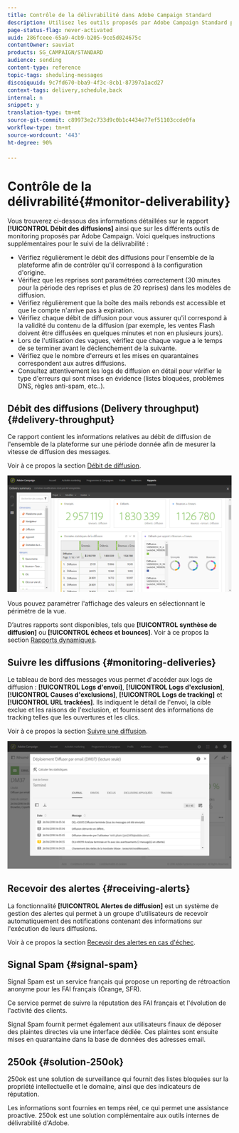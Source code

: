 ```yaml
---
title: Contrôle de la délivrabilité dans Adobe Campaign Standard
description: Utilisez les outils proposés par Adobe Campaign Standard pour suivre la délivrabilité de votre plateforme.
page-status-flag: never-activated
uuid: 286fceee-65a9-4cb9-b205-9ce5d024675c
contentOwner: sauviat
products: SG_CAMPAIGN/STANDARD
audience: sending
content-type: reference
topic-tags: sheduling-messages
discoiquuid: 9c7fd670-bba9-4f3c-8cb1-87397a1acd27
context-tags: delivery,schedule,back
internal: n
snippet: y
translation-type: tm+mt
source-git-commit: c89973e2c733d9c0b1c4434e77ef51103ccde0fa
workflow-type: tm+mt
source-wordcount: '443'
ht-degree: 90%

---
```



# Contrôle de la délivrabilité{#monitor-deliverability}

Vous trouverez ci-dessous des informations détaillées sur le rapport **[!UICONTROL Débit des diffusions]** ainsi que sur les différents outils de monitoring proposés par Adobe Campaign. Voici quelques instructions supplémentaires pour le suivi de la délivrabilité :
* Vérifiez régulièrement le débit des diffusions pour l&#39;ensemble de la plateforme afin de contrôler qu&#39;il correspond à la configuration d&#39;origine.
* Vérifiez que les reprises sont paramétrées correctement (30 minutes pour la période des reprises et plus de 20 reprises) dans les modèles de diffusion.
* Vérifiez régulièrement que la boîte des mails rebonds est accessible et que le compte n&#39;arrive pas à expiration.
* Vérifiez chaque débit de diffusion pour vous assurer qu&#39;il correspond à la validité du contenu de la diffusion (par exemple, les ventes Flash doivent être diffusées en quelques minutes et non en plusieurs jours).
* Lors de l&#39;utilisation des vagues, vérifiez que chaque vague a le temps de se terminer avant le déclenchement de la suivante.
* Vérifiez que le nombre d&#39;erreurs et les mises en quarantaines correspondent aux autres diffusions.
* Consultez attentivement les logs de diffusion en détail pour vérifier le type d&#39;erreurs qui sont mises en évidence (listes bloquées, problèmes DNS, règles anti-spam, etc..).

## Débit des diffusions (Delivery throughput){#delivery-throughput}

Ce rapport contient les informations relatives au débit de diffusion de l&#39;ensemble de la plateforme sur une période donnée afin de mesurer la vitesse de diffusion des messages.

Voir à ce propos la section [Débit de diffusion](../../reporting/using/delivery-throughput.md).

![](assets/delivery_reports_1.png)

Vous pouvez paramétrer l&#39;affichage des valeurs en sélectionnant le périmètre de la vue.

D’autres rapports sont disponibles, tels que **[!UICONTROL synthèse de diffusion]** ou **[!UICONTROL échecs et bounces]**. Voir à ce propos la section [Rapports dynamiques](../../reporting/using/about-dynamic-reports.md).

## Suivre les diffusions {#monitoring-deliveries}

Le tableau de bord des messages vous permet d&#39;accéder aux logs de diffusion : **[!UICONTROL Logs d&#39;envoi]**, **[!UICONTROL Logs d&#39;exclusion]**, **[!UICONTROL Causes d&#39;exclusions]**, **[!UICONTROL Logs de tracking]** et **[!UICONTROL URL trackées]**. Ils indiquent le détail de l&#39;envoi, la cible exclue et les raisons de l&#39;exclusion, et fournissent des informations de tracking telles que les ouvertures et les clics.

Voir à ce propos la section [Suivre une diffusion](../../sending/using/monitoring-a-delivery.md).

![](assets/sending_delivery1.png)

## Recevoir des alertes {#receiving-alerts}

La fonctionnalité **[!UICONTROL Alertes de diffusion]** est un système de gestion des alertes qui permet à un groupe d&#39;utilisateurs de recevoir automatiquement des notifications contenant des informations sur l&#39;exécution de leurs diffusions.

Voir à ce propos la section [Recevoir des alertes en cas d&#39;échec](../../sending/using/receiving-alerts-when-failures-happen.md).

## Signal Spam {#signal-spam}

Signal Spam est un service français qui propose un reporting de rétroaction anonyme pour les FAI français (Orange, SFR).

Ce service permet de suivre la réputation des FAI français et l&#39;évolution de l&#39;activité des clients.

Signal Spam fournit permet également aux utilisateurs finaux de déposer des plaintes directes via une interface dédiée. Ces plaintes sont ensuite mises en quarantaine dans la base de données des adresses email.

## 250ok {#solution-250ok}

250ok est une solution de surveillance qui fournit des listes bloquées sur la propriété intellectuelle et le domaine, ainsi que des indicateurs de réputation.

Les informations sont fournies en temps réel, ce qui permet une assistance proactive. 250ok est une solution complémentaire aux outils internes de délivrabilité d&#39;Adobe.
